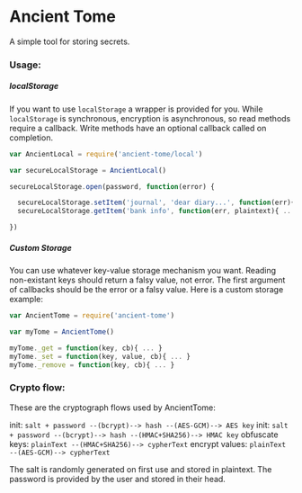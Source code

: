 # Ancient Tome

A simple tool for storing secrets.


### Usage:

##### localStorage

If you want to use `localStorage` a wrapper is provided for you.
While `localStorage` is synchronous, encryption is asynchronous,
so read methods require a callback.
Write methods have an optional callback called on completion.

```js
var AncientLocal = require('ancient-tome/local')

var secureLocalStorage = AncientLocal()

secureLocalStorage.open(password, function(error) {

  secureLocalStorage.setItem('journal', 'dear diary...', function(err){ ... })
  secureLocalStorage.getItem('bank info', function(err, plaintext){ ... })

})
```

##### Custom Storage

You can use whatever key-value storage mechanism you want.
Reading non-existant keys should return a falsy value, not error.
The first argument of callbacks should be the error or a falsy value.
Here is a custom storage example:

```js
var AncientTome = require('ancient-tome')

var myTome = AncientTome()

myTome._get = function(key, cb){ ... }
myTome._set = function(key, value, cb){ ... }
myTome._remove = function(key, cb){ ... }
```

### Crypto flow:

These are the cryptograph flows used by AncientTome:

init: `salt + password --(bcrypt)--> hash --(AES-GCM)--> AES key`
init: `salt + password --(bcrypt)--> hash --(HMAC+SHA256)--> HMAC key`
obfuscate keys: `plainText --(HMAC+SHA256)--> cypherText`
encrypt values: `plainText --(AES-GCM)--> cypherText`

The salt is randomly generated on first use and stored in plaintext.
The password is provided by the user and stored in their head.